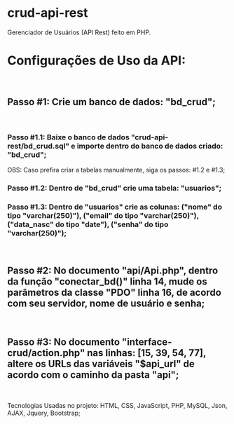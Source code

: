 # crud-api-rest
Gerenciador de Usuários (API Rest) feito em PHP.

<h1>Configurações de Uso da API:</h1>
<br>
<h2>Passo #1: Crie um banco de dados: "bd_crud";</h2>
<br>
<h3>Passo #1.1: Baixe o banco de dados "crud-api-rest/bd_crud.sql" e importe dentro do banco de dados criado: "bd_crud";</h3>
<p>OBS: Caso prefira criar a tabelas manualmente, siga os passos: #1.2 e #1.3;</p>
<h3>Passo #1.2: Dentro de "bd_crud" crie uma tabela: "usuarios";</h3>
<h3>Passo #1.3: Dentro de "usuarios" crie as colunas: ("nome" do tipo "varchar(250)"), ("email" do tipo "varchar(250)"), ("data_nasc" do tipo "date"), ("senha" do tipo "varchar(250)");</h3>
<br>
<h2>Passo #2: No documento "api/Api.php", dentro da função "conectar_bd()" linha 14, mude os parâmetros da classe "PDO" linha 16, de acordo com seu servidor, nome de usuário e senha;</h2>
<br>
<h2>Passo #3: No documento "interface-crud/action.php" nas linhas: [15, 39, 54, 77], altere os URLs das variáveis "$api_url" de acordo com o caminho da pasta "api";</h2>
<br>
<p>Tecnologias Usadas no projeto: HTML, CSS, JavaScript, PHP, MySQL, Json, AJAX, Jquery, Bootstrap;</p>


